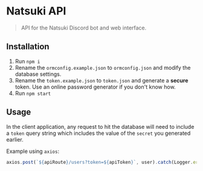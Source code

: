 # Natsuki API
> API for the Natsuki Discord bot and web interface.
        
## Installation

1. Run `npm i`
2. Rename the `ormconfig.example.json` to `ormconfig.json` and modify the database settings.
3. Rename the `token.example.json` to `token.json` and generate a **secure** token. Use an online password generator if you don't know how.
3. Run `npm start`

## Usage

In the client application, any request to hit the database will need to include a `token` query string which includes the value of the `secret` you generated earlier.

Example using `axios`:
```ts
axios.post(`${apiRoute}/users?token=${apiToken}`, user).catch(Logger.error)
```
